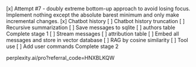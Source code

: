 [x] Attempt #7 - doubly extreme bottom-up approach to avoid losing focus. Implement nothing except the absolute barest minimum and only make incremental changes.
[x] Chatbot history
[ ] Chatbot history truncation
[ ] Recursive summarization
[ ] Save messages to sqlite
[ ] authors table
Complete stage 1
[ ] Stream messages
[ ] attribution table
[ ] Embed all messages and store in vector database
[ ] RAG by cosine similarity
[ ] Tool use
[ ] Add user commands
Complete stage 2

perplexity.ai/pro?referral_code=HNXBLKQW